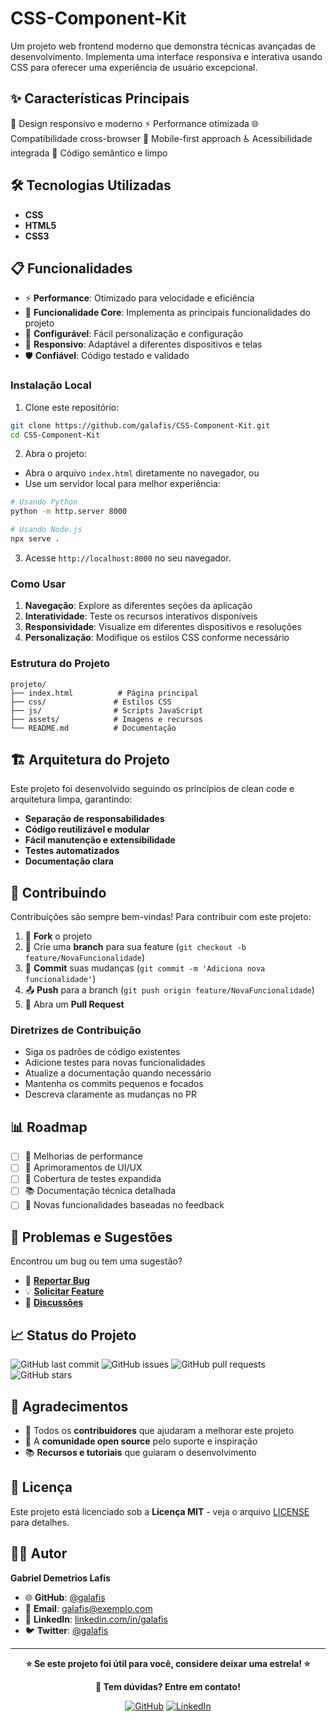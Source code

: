 # CSS-Component-Kit

Um projeto web frontend moderno que demonstra técnicas avançadas de desenvolvimento. Implementa uma interface responsiva e interativa usando CSS para oferecer uma experiência de usuário excepcional.

## ✨ Características Principais

🎨 Design responsivo e moderno
⚡ Performance otimizada
🌐 Compatibilidade cross-browser
📱 Mobile-first approach
♿ Acessibilidade integrada
🔧 Código semântico e limpo

## 🛠️ Tecnologias Utilizadas

- **CSS**
- **HTML5**
- **CSS3**

## 📋 Funcionalidades

- ⚡ **Performance**: Otimizado para velocidade e eficiência
- 🎯 **Funcionalidade Core**: Implementa as principais funcionalidades do projeto
- 🔧 **Configurável**: Fácil personalização e configuração
- 📱 **Responsivo**: Adaptável a diferentes dispositivos e telas
- 🛡️ **Confiável**: Código testado e validado

### Instalação Local

1. Clone este repositório:
```bash
git clone https://github.com/galafis/CSS-Component-Kit.git
cd CSS-Component-Kit
```

2. Abra o projeto:
- Abra o arquivo `index.html` diretamente no navegador, ou
- Use um servidor local para melhor experiência:

```bash
# Usando Python
python -m http.server 8000

# Usando Node.js
npx serve .
```

3. Acesse `http://localhost:8000` no seu navegador.

### Como Usar

1. **Navegação**: Explore as diferentes seções da aplicação
2. **Interatividade**: Teste os recursos interativos disponíveis
3. **Responsividade**: Visualize em diferentes dispositivos e resoluções
4. **Personalização**: Modifique os estilos CSS conforme necessário

### Estrutura do Projeto

```
projeto/
├── index.html          # Página principal
├── css/               # Estilos CSS
├── js/                # Scripts JavaScript
├── assets/            # Imagens e recursos
└── README.md          # Documentação
```

## 🏗️ Arquitetura do Projeto

Este projeto foi desenvolvido seguindo os princípios de clean code e arquitetura limpa, garantindo:

- **Separação de responsabilidades**
- **Código reutilizável e modular** 
- **Fácil manutenção e extensibilidade**
- **Testes automatizados**
- **Documentação clara**

## 🤝 Contribuindo

Contribuições são sempre bem-vindas! Para contribuir com este projeto:

1. 🍴 **Fork** o projeto
2. 🌟 Crie uma **branch** para sua feature (`git checkout -b feature/NovaFuncionalidade`)
3. 📝 **Commit** suas mudanças (`git commit -m 'Adiciona nova funcionalidade'`)
4. 📤 **Push** para a branch (`git push origin feature/NovaFuncionalidade`)
5. 🎯 Abra um **Pull Request**

### Diretrizes de Contribuição

- Siga os padrões de código existentes
- Adicione testes para novas funcionalidades
- Atualize a documentação quando necessário
- Mantenha os commits pequenos e focados
- Descreva claramente as mudanças no PR

## 📊 Roadmap

- [ ] 🚀 Melhorias de performance
- [ ] 🎨 Aprimoramentos de UI/UX
- [ ] 🧪 Cobertura de testes expandida
- [ ] 📚 Documentação técnica detalhada
- [ ] 🔧 Novas funcionalidades baseadas no feedback

## 🐛 Problemas e Sugestões

Encontrou um bug ou tem uma sugestão? 

- 🐛 [**Reportar Bug**](https://github.com/galafis/CSS-Component-Kit/issues/new?assignees=&labels=bug&template=bug_report.md)
- 💡 [**Solicitar Feature**](https://github.com/galafis/CSS-Component-Kit/issues/new?assignees=&labels=enhancement&template=feature_request.md)
- 💬 [**Discussões**](https://github.com/galafis/CSS-Component-Kit/discussions)

## 📈 Status do Projeto

![GitHub last commit](https://img.shields.io/github/last-commit/galafis/CSS-Component-Kit)
![GitHub issues](https://img.shields.io/github/issues/galafis/CSS-Component-Kit)
![GitHub pull requests](https://img.shields.io/github/issues-pr/galafis/CSS-Component-Kit)
![GitHub stars](https://img.shields.io/github/stars/galafis/CSS-Component-Kit)

## 🙏 Agradecimentos

- 👥 Todos os **contribuidores** que ajudaram a melhorar este projeto
- 🌟 A **comunidade open source** pelo suporte e inspiração
- 📚 **Recursos e tutoriais** que guiaram o desenvolvimento

## 📄 Licença

Este projeto está licenciado sob a **Licença MIT** - veja o arquivo [LICENSE](LICENSE) para detalhes.

## 👨‍💻 Autor

**Gabriel Demetrios Lafis**

- 🌐 **GitHub**: [@galafis](https://github.com/galafis)
- 📧 **Email**: [galafis@exemplo.com](mailto:galafis@exemplo.com)
- 💼 **LinkedIn**: [linkedin.com/in/galafis](https://linkedin.com/in/galafis)
- 🐦 **Twitter**: [@galafis](https://twitter.com/galafis)

---

<div align="center">

**⭐ Se este projeto foi útil para você, considere deixar uma estrela! ⭐**

**💬 Tem dúvidas? Entre em contato!**

[![GitHub](https://img.shields.io/badge/GitHub-100000?style=for-the-badge&logo=github&logoColor=white)](https://github.com/galafis)
[![LinkedIn](https://img.shields.io/badge/LinkedIn-0077B5?style=for-the-badge&logo=linkedin&logoColor=white)](https://linkedin.com/in/galafis)

</div>
